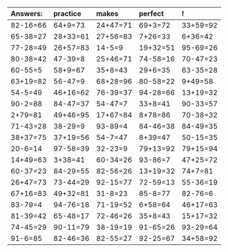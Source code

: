 | Answers: | practice | makes | perfect | ! |
| :--- | :--- | :--- | :--- | :--- |
| 82-16=66 | 64+9=73 | 24+47=71 | 69+3=72 | 33+59=92 | 
| 65-38=27 | 28+33=61 | 27+56=83 | 7+26=33 | 6+36=42 | 
| 77-28=49 | 26+57=83 | 14-5=9 | 19+32=51 | 95-69=26 | 
| 80-38=42 | 47-39=8 | 25+46=71 | 74-58=16 | 70-47=23 | 
| 60-55=5 | 58+9=67 | 35+8=43 | 29+6=35 | 63-35=28 | 
| 63+19=82 | 56-47=9 | 68+28=96 | 80-58=22 | 9+49=58 | 
| 54-5=49 | 46+16=62 | 76-39=37 | 94-28=66 | 13+19=32 | 
| 90-2=88 | 84-47=37 | 54-47=7 | 33+8=41 | 90-33=57 | 
| 2+79=81 | 49+46=95 | 17+67=84 | 8+78=86 | 70-38=32 | 
| 71-43=28 | 38-29=9 | 93-89=4 | 84-46=38 | 84-49=35 | 
| 38+37=75 | 37+19=56 | 54-7=47 | 8+39=47 | 50-15=35 | 
| 20-6=14 | 97-58=39 | 32-23=9 | 79+13=92 | 79+15=94 | 
| 14+49=63 | 3+38=41 | 60-34=26 | 93-86=7 | 47+25=72 | 
| 60-37=23 | 84-29=55 | 82-56=26 | 13+19=32 | 74+7=81 | 
| 26+47=73 | 73-44=29 | 92-15=77 | 72-59=13 | 55-36=19 | 
| 67+16=83 | 49+32=81 | 31-8=23 | 85-8=77 | 82-76=6 | 
| 83-79=4 | 94-76=18 | 71-19=52 | 6+58=64 | 46+17=63 | 
| 81-39=42 | 65-48=17 | 72-46=26 | 35+8=43 | 15+17=32 | 
| 74-45=29 | 90-11=79 | 38-19=19 | 91-65=26 | 93-29=64 | 
| 91-6=85 | 82-46=36 | 82-55=27 | 92-25=67 | 34+58=92 | 
